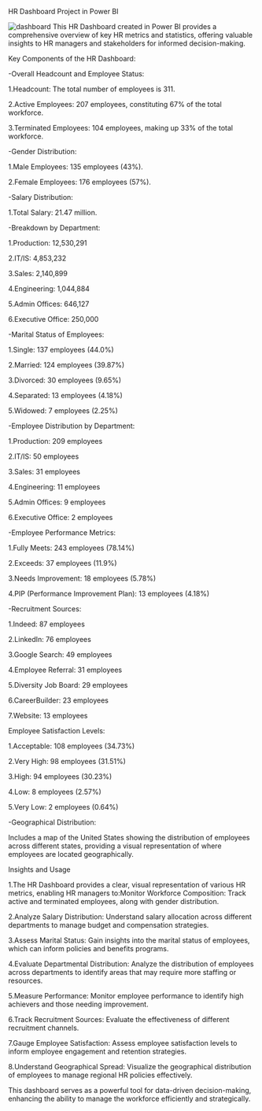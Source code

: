 HR Dashboard Project in Power BI

![dashboard](https://github.com/user-attachments/assets/ef52c342-0348-4c00-bcb2-7df4ec5d3713)
This HR Dashboard created in Power BI provides a comprehensive overview of key HR metrics and statistics, offering valuable insights to HR managers and stakeholders for informed decision-making.

Key Components of the HR Dashboard:


-Overall Headcount and Employee Status:

1.Headcount: The total number of employees is 311.

2.Active Employees: 207 employees, constituting 67% of the total workforce.

3.Terminated Employees: 104 employees, making up 33% of the total workforce.


-Gender Distribution:

1.Male Employees: 135 employees (43%).

2.Female Employees: 176 employees (57%).


-Salary Distribution:

1.Total Salary: 21.47 million.


-Breakdown by Department:

1.Production: 12,530,291

2.IT/IS: 4,853,232

3.Sales: 2,140,899

4.Engineering: 1,044,884

5.Admin Offices: 646,127

6.Executive Office: 250,000

-Marital Status of Employees:

1.Single: 137 employees (44.0%)

2.Married: 124 employees (39.87%)

3.Divorced: 30 employees (9.65%)

4.Separated: 13 employees (4.18%)

5.Widowed: 7 employees (2.25%)


-Employee Distribution by Department:

1.Production: 209 employees

2.IT/IS: 50 employees

3.Sales: 31 employees

4.Engineering: 11 employees

5.Admin Offices: 9 employees

6.Executive Office: 2 employees


-Employee Performance Metrics:

1.Fully Meets: 243 employees (78.14%)

2.Exceeds: 37 employees (11.9%)

3.Needs Improvement: 18 employees (5.78%)

4.PIP (Performance Improvement Plan): 13 employees (4.18%)


-Recruitment Sources:

1.Indeed: 87 employees

2.LinkedIn: 76 employees

3.Google Search: 49 employees

4.Employee Referral: 31 employees

5.Diversity Job Board: 29 employees

6.CareerBuilder: 23 employees

7.Website: 13 employees

Employee Satisfaction Levels:

1.Acceptable: 108 employees (34.73%)

2.Very High: 98 employees (31.51%)

3.High: 94 employees (30.23%)

4.Low: 8 employees (2.57%)

5.Very Low: 2 employees (0.64%)


-Geographical Distribution:

Includes a map of the United States showing the distribution of employees across different states, providing a visual representation of where employees are located geographically.

Insights and Usage

1.The HR Dashboard provides a clear, visual representation of various HR metrics, enabling HR managers to:Monitor Workforce Composition: Track active and terminated employees, along with gender distribution.

2.Analyze Salary Distribution: Understand salary allocation across different departments to manage budget and compensation strategies.

3.Assess Marital Status: Gain insights into the marital status of employees, which can inform policies and benefits programs.

4.Evaluate Departmental Distribution: Analyze the distribution of employees across departments to identify areas that may require more staffing or resources.

5.Measure Performance: Monitor employee performance to identify high achievers and those needing improvement.

6.Track Recruitment Sources: Evaluate the effectiveness of different recruitment channels.

7.Gauge Employee Satisfaction: Assess employee satisfaction levels to inform employee engagement and retention strategies.

8.Understand Geographical Spread: Visualize the geographical distribution of employees to manage regional HR policies effectively.


This dashboard serves as a powerful tool for data-driven decision-making, enhancing the ability to manage the workforce efficiently and strategically.
